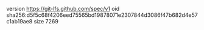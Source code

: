 version https://git-lfs.github.com/spec/v1
oid sha256:d5f5c68f4206eed75565bd19878071e2307844d3086f47b682d4e57c1ab19ae8
size 7269
